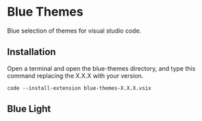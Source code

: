 # Blue Themes
Blue selection of themes for visual studio code.

## Installation

Open a terminal and open the blue-themes directory, and type this command replacing the X.X.X with your version.

```Shell
code --install-extension blue-themes-X.X.X.vsix
```

## Blue Light
